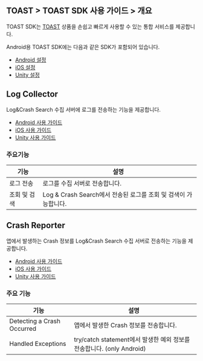 
## TOAST > TOAST SDK 사용 가이드 > 개요

TOAST SDK는 [TOAST](https://toast.com/) 상품을 손쉽고 빠르게 사용할 수 있는 통합 서비스를 제공합니다.

Android용 TOAST SDK에는 다음과 같은 SDK가 포함되어 있습니다.

* [Android 설정](./toast-sdk-logncrash/android)
* [iOS 설정](./toast-sdk-logncrash/ios)
* [Unity 설정](./toast-sdk-logncrash/unity)

## Log Collector

Log&Crash Search 수집 서버에 로그를 전송하는 기능을 제공합니다.

* [Android 사용 가이드](./toast-sdk-logncrash/android/#log-collector)
* [iOS 사용 가이드](./toast-sdk-logncrash/ios/#log-collector)
* [Unity 사용 가이드](./toast-sdk-logncrash/unity/#log-collector)

### 주요기능
| 기능 | 설명 |
| -- | -- |
| 로그 전송 | 로그를 수집 서버로 전송합니다. |
| 조회 및 검색 | Log & Crash Search에서 전송된 로그를 조회 및 검색이 가능합니다. |

## Crash Reporter

앱에서 발생하는 Crash 정보를 Log&Crash Search 수집 서버로 전송하는 기능을 제공합니다.

* [Android 사용 가이드](./toast-sdk-logncrash/android/#crash-reporter)
* [iOS 사용 가이드](./toast-sdk-logncrash/ios/#crash-reporter)
* [Unity 사용 가이드](./toast-sdk-logncrash/unity/#crash-reporter)

### 주요 기능

| 기능 | 설명 |
| -- | -- |
| Detecting a Crash Occurred | 앱에서 발생한 Crash 정보를 전송합니다. |
| Handled Exceptions | try/catch statement에서 발생한 예외 정보를 전송합니다. (only Android)|
